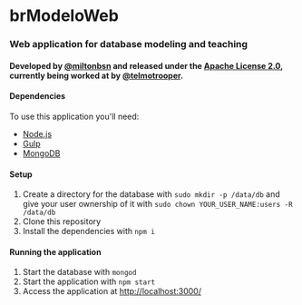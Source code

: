 # brModeloWeb
### Web application for database modeling and teaching

#### Developed by [@miltonbsn](https://github.com/miltonbsn) and released under the [Apache License 2.0](https://choosealicense.com/licenses/apache-2.0/), currently being worked at by [@telmotrooper](https://github.com/telmotrooper).

#### Dependencies
To use this application you'll need:
* [Node.js](https://nodejs.org/)
* [Gulp](https://gulpjs.com/)
* [MongoDB](https://www.mongodb.com/)

#### Setup
1. Create a directory for the database with `sudo mkdir -p /data/db` and give your user ownership of it with `sudo chown YOUR_USER_NAME:users -R /data/db`
1. Clone this repository
2. Install the dependencies with `npm i`

#### Running the application
1. Start the database with `mongod`
2. Start the application with `npm start`
3. Access the application at [http://localhost:3000/](http://localhost:3000/)
